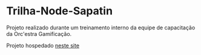 # Trilha-Node-Sapatin
Projeto realizado durante um treinamento interno da equipe de capacitação da Orc'estra Gamificação.

Projeto hospedado [neste site](http://to-do-list-sapatin-node.herokuapp.com/)
